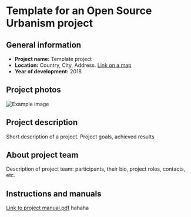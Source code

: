 # Template for an Open Source Urbanism project

## General information
- **Project name:** Template project
- **Location:** Country, City, Address. [Link on a map](https://www.google.ru/maps/place/Oudekerksplein,+Amsterdam/@52.374298,4.8962646,17z/data=!3m1!4b1!4m5!3m4!1s0x47c609b8f6c2e8d9:0xc151b54ae3f6e6cc!8m2!3d52.3743828!4d4.8981849)
- **Year of development:** 2018
## Project photos
![Example image](/images/example.jpg)
## Project description
Short description of a project. Project goals, achieved results
## About project team
Description of project team: participants, their bio, project roles, contacts, etc.

## Instructions and manuals
[Link to project manual.pdf](/manuals/manual.pdf)
hahaha
